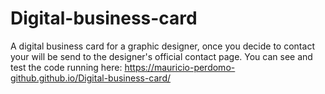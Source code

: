 # Digital-business-card
A digital business card for a graphic designer, once you decide to contact your will be send to the designer's official contact page. You can see and test the code running here: https://mauricio-perdomo-github.github.io/Digital-business-card/
